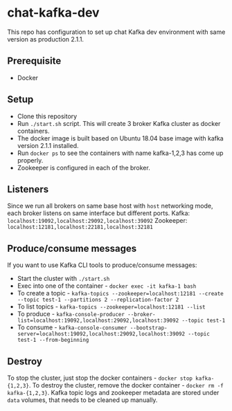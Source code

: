 # chat-kafka-dev

This repo has configuration to set up chat Kafka dev environment with same version as production 2.1.1.

## Prerequisite
 - Docker

## Setup
 - Clone this repository
 - Run `./start.sh` script. This will create 3 broker Kafka cluster as docker containers.
 - The docker image is built based on Ubuntu 18.04 base image with kafka version 2.1.1 installed.
 - Run `docker ps` to see the containers with name kafka-1,2,3 has come up properly.
 - Zookeeper is configured in each of the broker.

## Listeners
Since we run all brokers on same base host with `host` networking mode, each broker listens on same interface but different ports.
Kafka: `localhost:19092,localhost:29092,localhost:39092`
Zookeeper: `localhost:12181,localhost:22181,localhost:32181`

## Produce/consume messages

If you want to use Kafka CLI tools to produce/consume messages:
 - Start the cluster with `./start.sh`
 - Exec into one of the container - `docker exec -it kafka-1 bash`
 - To create a topic - `kafka-topics --zookeeper=localhost:12181 --create --topic test-1 --partitions 2 --replication-factor 2`
 - To list topics - `kafka-topics --zookeeper=localhost:12181 --list`
 - To produce - `kafka-console-producer --broker-list=localhost:19092,localhost:29092,localhost:39092 --topic test-1`
 - To consume - `kafka-console-consumer --bootstrap-server=localhost:19092,localhost:29092,localhost:39092 --topic test-1 --from-beginning`

## Destroy
To stop the cluster, just stop the docker containers - `docker stop kafka-{1,2,3}`.
To destroy the cluster, remove the docker container - `docker rm -f kafka-{1,2,3}`.
Kafka topic logs and zookeeper metadata are stored under `data` volumes, that needs to be cleaned up manually.
